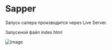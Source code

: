 # Sapper
Запуск сапера производится через Live Server.

Запускной файл index.html

![image](https://user-images.githubusercontent.com/57677496/222932392-2453f444-d7b7-4f8b-a7c2-993103027708.png)
